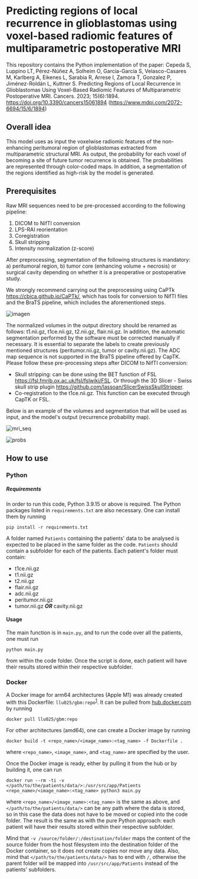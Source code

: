 # Predicting regions of local recurrence in glioblastomas using voxel-based radiomic features of multiparametric postoperative MRI

This repository contains the Python implementation of the paper: Cepeda S, Luppino LT, Pérez-Núñez A, Solheim O, García-García S, Velasco-Casares M, Karlberg A, Eikenes L, Sarabia R, Arrese I, Zamora T, Gonzalez P, Jiménez-Roldán L, Kuttner S. Predicting Regions of Local Recurrence in Glioblastomas Using Voxel-Based Radiomic Features of Multiparametric Postoperative MRI. Cancers. 2023; 15(6):1894. https://doi.org/10.3390/cancers15061894 (https://www.mdpi.com/2072-6694/15/6/1894)

## Overall idea

This model uses as input the voxelwise radiomic features of the non-enhancing peritumoral region of glioblastomas extracted from multiparametric structural MRI. As output, the probability for each voxel of becoming a site of future tumor recurrence is obtained. The probabilities are represented through color-coded maps. In addition, a segmentation of the regions identified as high-risk by the model is generated.

## Prerequisites

Raw MRI sequences need to be pre-processed according to the following pipeline:

1. DICOM to NifTI conversion
2. LPS-RAI reorientation
3. Coregistration
4. Skull stripping
5. Intensity normalization (z-score)

After preprocessing, segmentation of the following structures is mandatory: a) peritumoral region, b) tumor core (enhancing volume + necrosis) or surgical cavity depending on whether it is a preoperative or postoperative study.

We strongly recommend carrying out the preprocessing using CaPTk https://cbica.github.io/CaPTk/, which has tools for conversion to NifTI files and the BraTS pipeline, which includes the aforementioned steps.

![imagen](https://user-images.githubusercontent.com/87584415/206718950-1141f2c9-3501-40c8-a91e-10881642a008.png)
 

The normalized volumes in the output directory should be renamed as follows: t1.nii.gz, t1ce.nii.gz, t2.nii.gz, flair.nii.gz. In addition, the automatic segmentation performed by the software must be corrected manually if necessary. It is essential to separate the labels to create previously mentioned structures (peritumor.nii.gz, tumor or cavity.nii.gz).
The ADC map sequence is not supported in the BraTS pipeline offered by CapTK. Please follow these pre-processing steps after DICOM to NifTI conversion:
- Skull stripping: can be done using the BET function of FSL https://fsl.fmrib.ox.ac.uk/fsl/fslwiki/FSL. Or through the 3D Slicer - Swiss skull strip plugin https://github.com/lassoan/SlicerSwissSkullStripper.
- Co-registration to the t1ce.nii.gz. This function can be executed through CapTK or FSL.

Below is an example of the volumes and segmentation that will be used as input, and the model's output (recurrence probability map).
 
![mri_seq](https://user-images.githubusercontent.com/87584415/232340667-c31257a7-b5dc-4e88-8808-c87eae353812.jpg)

![probs](https://user-images.githubusercontent.com/87584415/232340674-2867bfeb-de14-4b11-b0a3-3406db851b65.jpg)

## How to use

### Python

##### Requirements

In order to run this code, Python 3.9.15 or above is required. The Python packages listed in `requirements.txt` are also necessary. One can install them by running
```
pip install -r requirements.txt
```

A folder named `Patients` containing the patients' data to be analysed is expected to be placed in the same folder as the code. `Patients` should contain a subfolder for each of the patients. Each patient's folder must contain:

* t1ce.nii.gz
* t1.nii.gz
* t2.nii.gz
* flair.nii.gz
* adc.nii.gz
* peritumor.nii.gz
* tumor.nii.gz **_OR_** cavity.nii.gz


#### Usage

The main function is in `main.py`, and to run the code over all the patients, one must run 
```
python main.py
```
from within the code folder. Once the script is done, each patient will have their results stored within their respective subfolder.

### Docker

A Docker image for arm64 architectures (Apple M1) was already created with this Dockerfile: `llu025/gbm:repo`<sup>[1](https://hub.docker.com/layers/llu025/gbm/repo/images/sha256-3bdcf2ed2663dcf48cca49c8a34459d3a56f1eba93b9f89cfd313938be7c25dd?context=explore)</sup>.
It can be pulled from [hub.docker.com](hub.docker.com) by running
```
docker pull llu025/gbm:repo
```
For other architectures (amd64), one can create a Docker image by running
```
docker build -t <repo_name>/<image_name>:<tag_name> -f Dockerfile .
```
where `<repo_name>`, `<image_name>`, and `<tag_name>` are specified by the user.

Once the Docker image is ready, either by pulling it from the hub or by building it, one can run
```
docker run --rm -ti -v </path/to/the/patients/data/>:/usr/src/app/Patients <repo_name>/<image_name>:<tag_name> python3 main.py
```
where `<repo_name>/<image_name>:<tag_name>` is the same as above, and `</path/to/the/patients/data/>` can be any path where the data is stored, so in this case the data does not have to be moved or copied into the code folder.
The result is the same as with the pure Python approach: each patient will have their results stored within their respective subfolder.


Mind that `-v /source/folder/:/destination/folder` maps the content of the source folder from the host filesystem into the destination folder of the Docker container, so it does not create copies nor move any data.
Also, mind that `</path/to/the/patients/data/>` has to end with `/`, otherwise the parent folder will be mapped into `/usr/src/app/Patients` instead of the patients' subfolders.

